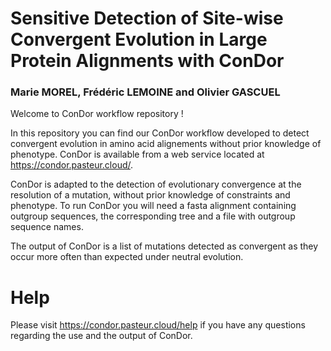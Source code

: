 # Sensitive Detection of Site-wise Convergent Evolution in Large Protein Alignments with ConDor

### Marie MOREL, Frédéric LEMOINE and Olivier GASCUEL

Welcome to ConDor workflow repository ! 

In this repository you can find our ConDor workflow developed to detect convergent evolution in amino acid alignements without prior knowledge of phenotype. 
ConDor is available from a web service located at https://condor.pasteur.cloud/.

ConDor is adapted to the detection of evolutionary convergence at the resolution of a mutation, without prior knowledge of constraints and phenotype. To run ConDor you will need a fasta alignment containing outgroup sequences, the corresponding tree and a file with outgroup sequence names.  

The output of ConDor is a list of mutations detected as convergent as they occur more often than expected under neutral evolution. 

# Help
Please visit https://condor.pasteur.cloud/help if you have any questions regarding the use and the output of ConDor. 



